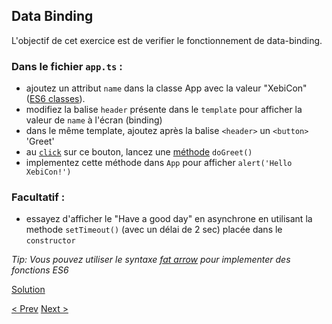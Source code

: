 ## Data Binding

L'objectif de cet exercice est de verifier le fonctionnement de data-binding.

### Dans le fichier `app.ts` :

- ajoutez un attribut `name` dans la classe App avec la valeur "XebiCon" ([ES6 classes](https://developer.mozilla.org/en-US/docs/Web/JavaScript/Reference/Classes)).
- modifiez la balise `header` présente dans le `template` pour afficher la valeur de `name` à l'écran (binding)
- dans le même template, ajoutez après la balise `<header>` un `<button>` 'Greet'
- au [`click`](http://xebia-france.github.io/slot-angular2/#/3/11) sur ce bouton, lancez une [méthode](http://javascriptplayground.com/blog/2014/07/introduction-to-es6-classes-tutorial/) `doGreet()`
- implementez cette méthode dans `App` pour afficher `alert('Hello XebiCon!')`

### Facultatif : 

- essayez d'afficher le "Have a good day" en asynchrone en utilisant la methode `setTimeout()` (avec un délai de 2 sec) placée dans le `constructor`
  
_Tip: Vous pouvez utiliser le syntaxe [fat arrow](https://developer.mozilla.org/en-US/docs/Web/JavaScript/Reference/Functions/Arrow_functions) pour implementer des fonctions ES6_


[Solution](1-data-binding-solution.md)

[< Prev](0-getting-started.md) [Next >](2-first-component.md)
